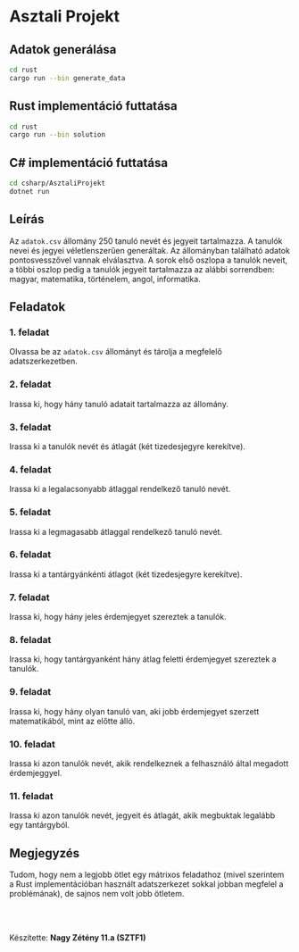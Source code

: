 # Asztali Projekt

## Adatok generálása

```bash
cd rust
cargo run --bin generate_data
```

## Rust implementáció futtatása

```bash
cd rust
cargo run --bin solution
```

## C# implementáció futtatása

```bash
cd csharp/AsztaliProjekt
dotnet run
```

## Leírás

Az `adatok.csv` állomány 250 tanuló nevét és jegyeit tartalmazza. A tanulók nevei és jegyei véletlenszerűen generáltak. Az állományban található adatok pontosvesszővel vannak elválasztva. A sorok első oszlopa a tanulók neveit, a többi oszlop pedig a tanulók jegyeit tartalmazza az alábbi sorrendben: magyar, matematika, történelem, angol, informatika.

## Feladatok

### 1. feladat

Olvassa be az `adatok.csv` állományt és tárolja a megfelelő adatszerkezetben.

### 2. feladat

Irassa ki, hogy hány tanuló adatait tartalmazza az állomány.

### 3. feladat

Irassa ki a tanulók nevét és átlagát (két tizedesjegyre kerekítve).

### 4. feladat

Irassa ki a legalacsonyabb átlaggal rendelkező tanuló nevét.

### 5. feladat

Irassa ki a legmagasabb átlaggal rendelkező tanuló nevét.

### 6. feladat

Irassa ki a tantárgyánkénti átlagot (két tizedesjegyre kerekítve).

### 7. feladat

Irassa ki, hogy hány jeles érdemjegyet szereztek a tanulók.

### 8. feladat

Irassa ki, hogy tantárgyanként hány átlag feletti érdemjegyet szereztek a tanulók.

### 9. feladat

Irassa ki, hogy hány olyan tanuló van, aki jobb érdemjegyet szerzett matematikából, mint az előtte álló.

### 10. feladat

Irassa ki azon tanulók nevét, akik rendelkeznek a felhasználó által megadott érdemjeggyel.

### 11. feladat

Irassa ki azon tanulók nevét, jegyeit és átlagát, akik megbuktak legalább egy tantárgyból.

## Megjegyzés

Tudom, hogy nem a legjobb ötlet egy mátrixos feladathoz (mivel szerintem a Rust implementációban használt adatszerkezet sokkal jobban megfelel a problémának), de sajnos nem volt jobb ötletem.

<br>
<br>

Készítette: **Nagy Zétény 11.a (SZTF1)**
